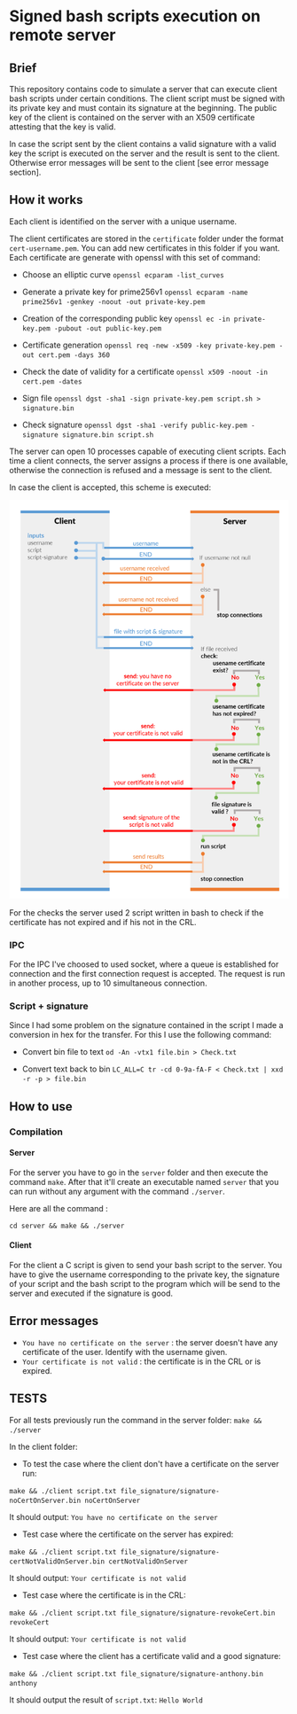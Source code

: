 # Signed bash scripts execution on remote server

## Brief
This repository contains code to simulate a server that can execute client
bash scripts under certain conditions. The client script must be signed with
its private key and must contain its signature at the beginning. The public 
key of the client is contained on the server with an X509 certificate 
attesting that the key is valid.

In case the script sent by the client contains a valid signature with a 
valid key the script is executed on the server and the result is sent to 
the client. Otherwise error messages will be sent to the client [see error message section].

## How it works

Each client is identified on the server with a unique username. 

The client certificates are stored in the `certificate` 
folder under the format `cert-username.pem`. You can add new certificates 
in this folder if you want. Each certificate are generate with openssl with 
this set of command:
- Choose an elliptic curve
`openssl ecparam -list_curves`

- Generate a private key for prime256v1
`openssl ecparam -name prime256v1 -genkey -noout -out private-key.pem`

- Creation of the corresponding public key
`openssl ec -in private-key.pem -pubout -out public-key.pem`

- Certificate generation
`openssl req -new -x509 -key private-key.pem -out cert.pem -days 360`

- Check the date of validity for a certificate
`openssl x509 -noout -in cert.pem -dates`

- Sign file
`openssl dgst -sha1 -sign private-key.pem script.sh > signature.bin`

- Check signature
`openssl dgst -sha1 -verify public-key.pem -signature signature.bin script.sh`


The server can open 10 processes capable of executing client scripts. 
Each time a client connects, the server assigns a process if there is 
one available, otherwise the connection is refused and a message is sent
to the client.

In case the client is accepted, this scheme is executed:

![Alt text](flow-graph.png?raw=true "Client Server communication")

For the checks the server used 2 script written in bash to check if the
certificate has not expired and if his not in the CRL.

### IPC
For the IPC I've choosed to used socket, where a queue is established for connection
and the first connection request is accepted. The request is run in another 
process, up to 10 simultaneous connection.

### Script + signature
Since I had some problem on the signature contained in the script I made
a conversion in hex for the transfer. 
For this I use the following command:
- Convert bin file to text
`od -An -vtx1 file.bin > Check.txt`

- Convert text back to bin
`LC_ALL=C tr -cd 0-9a-fA-F < Check.txt | xxd -r -p > file.bin`

## How to use

### Compilation

#### Server

For the server you have to go in the `server` folder and then execute the 
command `make`. After that it'll create an executable named `server` that 
you can run without any argument with the command `./server`.

Here are all the command :

```commandline
cd server && make && ./server
```

#### Client

For the client a C script is given to send your bash script to the server. 
You have to give the username corresponding to the private key, the signature
of your script and the bash script to the program which will be send to
the server and executed if the signature is good.

## Error messages

- `You have no certificate on the server` : the server doesn't have any 
certificate of the user. Identify with the username given.
- `Your certificate is not valid` : the certificate is in the CRL or 
is expired.

## TESTS

For all tests previously run the command in the server folder:
`make && ./server`

In the client folder:
- To test the case where the client don't have a certificate on the server 
run: 

`make && ./client script.txt file_signature/signature-noCertOnServer.bin noCertOnServer`

It should output: `You have no certificate on the server`
- Test case where the certificate on the server has expired: 


`make && ./client script.txt file_signature/signature-certNotValidOnServer.bin certNotValidOnServer` 

It should output: `Your certificate is not valid`
- Test case where the certificate is in the CRL:


`make && ./client script.txt file_signature/signature-revokeCert.bin revokeCert` 

It should output: `Your certificate is not valid`
- Test case where the client has a certificate valid and a good signature:


`make && ./client script.txt file_signature/signature-anthony.bin anthony` 

It should output the result of `script.txt`: `Hello World`